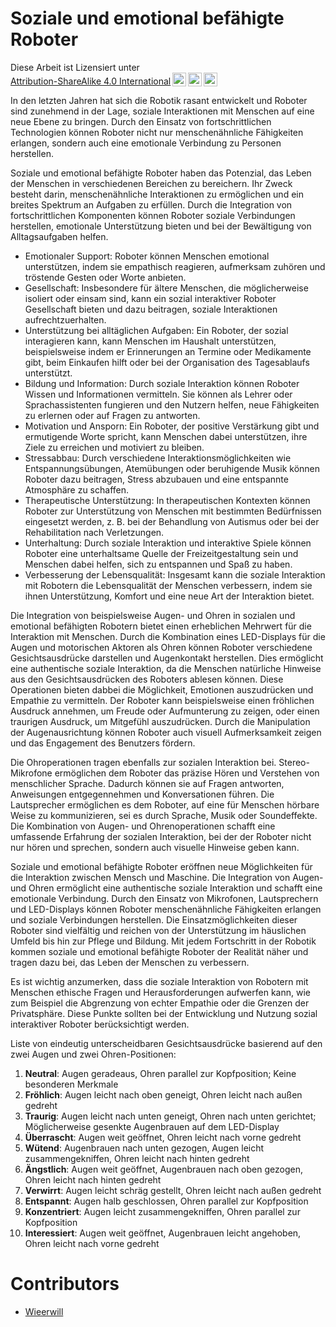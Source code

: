 # Soziale und emotional befähigte Roboter

 <p xmlns:cc="http://creativecommons.org/ns#" >Diese Arbeit ist Lizensiert unter <a href="http://creativecommons.org/licenses/by-sa/4.0/?ref=chooser-v1" target="_blank" rel="license noopener noreferrer" style="display:inline-block;">Attribution-ShareAlike 4.0 International<img style="height:22px!important;margin-left:3px;vertical-align:text-bottom;" src="https://mirrors.creativecommons.org/presskit/icons/cc.svg?ref=chooser-v1"><img style="height:22px!important;margin-left:3px;vertical-align:text-bottom;" src="https://mirrors.creativecommons.org/presskit/icons/by.svg?ref=chooser-v1"><img style="height:22px!important;margin-left:3px;vertical-align:text-bottom;" src="https://mirrors.creativecommons.org/presskit/icons/sa.svg?ref=chooser-v1"></a></p> 

In den letzten Jahren hat sich die Robotik rasant entwickelt und Roboter sind zunehmend in der Lage, soziale Interaktionen mit Menschen auf eine neue Ebene zu bringen. Durch den Einsatz von fortschrittlichen Technologien können Roboter nicht nur menschenähnliche Fähigkeiten erlangen, sondern auch eine emotionale Verbindung zu Personen herstellen.

Soziale und emotional befähigte Roboter haben das Potenzial, das Leben der Menschen in verschiedenen Bereichen zu bereichern. Ihr Zweck besteht darin, menschenähnliche Interaktionen zu ermöglichen und ein breites Spektrum an Aufgaben zu erfüllen. Durch die Integration von fortschrittlichen Komponenten können Roboter soziale Verbindungen herstellen, emotionale Unterstützung bieten und bei der Bewältigung von Alltagsaufgaben helfen.
- Emotionaler Support: Roboter können Menschen emotional unterstützen, indem sie empathisch reagieren, aufmerksam zuhören und tröstende Gesten oder Worte anbieten.
- Gesellschaft: Insbesondere für ältere Menschen, die möglicherweise isoliert oder einsam sind, kann ein sozial interaktiver Roboter Gesellschaft bieten und dazu beitragen, soziale Interaktionen aufrechtzuerhalten.
- Unterstützung bei alltäglichen Aufgaben: Ein Roboter, der sozial interagieren kann, kann Menschen im Haushalt unterstützen, beispielsweise indem er Erinnerungen an Termine oder Medikamente gibt, beim Einkaufen hilft oder bei der Organisation des Tagesablaufs unterstützt.
- Bildung und Information: Durch soziale Interaktion können Roboter Wissen und Informationen vermitteln. Sie können als Lehrer oder Sprachassistenten fungieren und den Nutzern helfen, neue Fähigkeiten zu erlernen oder auf Fragen zu antworten.
- Motivation und Ansporn: Ein Roboter, der positive Verstärkung gibt und ermutigende Worte spricht, kann Menschen dabei unterstützen, ihre Ziele zu erreichen und motiviert zu bleiben.
- Stressabbau: Durch verschiedene Interaktionsmöglichkeiten wie Entspannungsübungen, Atemübungen oder beruhigende Musik können Roboter dazu beitragen, Stress abzubauen und eine entspannte Atmosphäre zu schaffen.
- Therapeutische Unterstützung: In therapeutischen Kontexten können Roboter zur Unterstützung von Menschen mit bestimmten Bedürfnissen eingesetzt werden, z. B. bei der Behandlung von Autismus oder bei der Rehabilitation nach Verletzungen.
- Unterhaltung: Durch soziale Interaktion und interaktive Spiele können Roboter eine unterhaltsame Quelle der Freizeitgestaltung sein und Menschen dabei helfen, sich zu entspannen und Spaß zu haben.
- Verbesserung der Lebensqualität: Insgesamt kann die soziale Interaktion mit Robotern die Lebensqualität der Menschen verbessern, indem sie ihnen Unterstützung, Komfort und eine neue Art der Interaktion bietet.
    
Die Integration von beispielsweise Augen- und Ohren in sozialen und emotional befähigten Robotern bietet einen erheblichen Mehrwert für die Interaktion mit Menschen. Durch die Kombination eines LED-Displays für die Augen und motorischen Aktoren als Ohren können Roboter verschiedene Gesichtsausdrücke darstellen und Augenkontakt herstellen. Dies ermöglicht eine authentische soziale Interaktion, da die Menschen natürliche Hinweise aus den Gesichtsausdrücken des Roboters ablesen können. Diese Operationen bieten dabbei die Möglichkeit, Emotionen auszudrücken und Empathie zu vermitteln. Der Roboter kann beispielsweise einen fröhlichen Ausdruck annehmen, um Freude oder Aufmunterung zu zeigen, oder einen traurigen Ausdruck, um Mitgefühl auszudrücken. Durch die Manipulation der Augenausrichtung können Roboter auch visuell Aufmerksamkeit zeigen und das Engagement des Benutzers fördern.

Die Ohroperationen tragen ebenfalls zur sozialen Interaktion bei. Stereo-Mikrofone ermöglichen dem Roboter das präzise Hören und Verstehen von menschlicher Sprache. Dadurch können sie auf Fragen antworten, Anweisungen entgegennehmen und Konversationen führen. Die Lautsprecher ermöglichen es dem Roboter, auf eine für Menschen hörbare Weise zu kommunizieren, sei es durch Sprache, Musik oder Soundeffekte. Die Kombination von Augen- und Ohrenoperationen schafft eine umfassende Erfahrung der sozialen Interaktion, bei der der Roboter nicht nur hören und sprechen, sondern auch visuelle Hinweise geben kann.

Soziale und emotional befähigte Roboter eröffnen neue Möglichkeiten für die Interaktion zwischen Mensch und Maschine. Die Integration von Augen- und Ohren ermöglicht eine authentische soziale Interaktion und schafft eine emotionale Verbindung. Durch den Einsatz von Mikrofonen, Lautsprechern und LED-Displays können Roboter menschenähnliche Fähigkeiten erlangen und soziale Verbindungen herstellen. Die Einsatzmöglichkeiten dieser Roboter sind vielfältig und reichen von der Unterstützung im häuslichen Umfeld bis hin zur Pflege und Bildung. Mit jedem Fortschritt in der Robotik kommen soziale und emotional befähigte Roboter der Realität näher und tragen dazu bei, das Leben der Menschen zu verbessern.

Es ist wichtig anzumerken, dass die soziale Interaktion von Robotern mit Menschen ethische Fragen und Herausforderungen aufwerfen kann, wie zum Beispiel die Abgrenzung von echter Empathie oder die Grenzen der Privatsphäre. Diese Punkte sollten bei der Entwicklung und Nutzung sozial interaktiver Roboter berücksichtigt werden.


Liste von eindeutig unterscheidbaren Gesichtsausdrücke basierend auf den zwei Augen und zwei Ohren-Positionen:
1. **Neutral**: Augen geradeaus, Ohren parallel zur Kopfposition; Keine besonderen Merkmale
2. **Fröhlich**: Augen leicht nach oben geneigt, Ohren leicht nach außen gedreht
3. **Traurig**: Augen leicht nach unten geneigt, Ohren nach unten gerichtet; Möglicherweise gesenkte Augenbrauen auf dem LED-Display
4. **Überrascht**: Augen weit geöffnet, Ohren leicht nach vorne gedreht
5. **Wütend**: Augenbrauen nach unten gezogen, Augen leicht zusammengekniffen, Ohren leicht nach hinten gedreht
6. **Ängstlich**: Augen weit geöffnet, Augenbrauen nach oben gezogen, Ohren leicht nach hinten gedreht
7. **Verwirrt**: Augen leicht schräg gestellt, Ohren leicht nach außen gedreht
8. **Entspannt**: Augen halb geschlossen, Ohren parallel zur Kopfposition
9. **Konzentriert**: Augen leicht zusammengekniffen, Ohren parallel zur Kopfposition
10. **Interessiert**: Augen weit geöffnet, Augenbrauen leicht angehoben, Ohren leicht nach vorne gedreht

# Contributors
- [Wieerwill](github.com/wieerwill)
